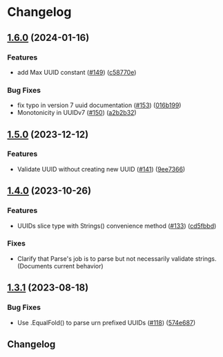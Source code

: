 # Changelog

## [1.6.0](https://github.com/google/uuid/compare/v1.5.0...v1.6.0) (2024-01-16)

### Features

- add Max UUID constant ([#149](https://github.com/google/uuid/issues/149))
  ([c58770e](https://github.com/google/uuid/commit/c58770eb495f55fe2ced6284f93c5158a62e53e3))

### Bug Fixes

- fix typo in version 7 uuid documentation
  ([#153](https://github.com/google/uuid/issues/153))
  ([016b199](https://github.com/google/uuid/commit/016b199544692f745ffc8867b914129ecb47ef06))
- Monotonicity in UUIDv7 ([#150](https://github.com/google/uuid/issues/150))
  ([a2b2b32](https://github.com/google/uuid/commit/a2b2b32373ff0b1a312b7fdf6d38a977099698a6))

## [1.5.0](https://github.com/google/uuid/compare/v1.4.0...v1.5.0) (2023-12-12)

### Features

- Validate UUID without creating new UUID
  ([#141](https://github.com/google/uuid/issues/141))
  ([9ee7366](https://github.com/google/uuid/commit/9ee7366e66c9ad96bab89139418a713dc584ae29))

## [1.4.0](https://github.com/google/uuid/compare/v1.3.1...v1.4.0) (2023-10-26)

### Features

- UUIDs slice type with Strings() convenience method
  ([#133](https://github.com/google/uuid/issues/133))
  ([cd5fbbd](https://github.com/google/uuid/commit/cd5fbbdd02f3e3467ac18940e07e062be1f864b4))

### Fixes

- Clarify that Parse's job is to parse but not necessarily validate strings.
  (Documents current behavior)

## [1.3.1](https://github.com/google/uuid/compare/v1.3.0...v1.3.1) (2023-08-18)

### Bug Fixes

- Use .EqualFold() to parse urn prefixed UUIDs
  ([#118](https://github.com/google/uuid/issues/118))
  ([574e687](https://github.com/google/uuid/commit/574e6874943741fb99d41764c705173ada5293f0))

## Changelog
